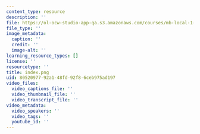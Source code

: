 ```yaml
---
content_type: resource
description: ''
file: https://ol-ocw-studio-app-qa.s3.amazonaws.com/courses/mb-local-1-2/index.png
file_type: ''
image_metadata:
  caption: ''
  credit: ''
  image-alt: ''
learning_resource_types: []
license: ''
resourcetype: ''
title: index.png
uid: 80520977-92a1-48fd-92f8-6ceb975ad197
video_files:
  video_captions_file: ''
  video_thumbnail_file: ''
  video_transcript_file: ''
video_metadata:
  video_speakers: ''
  video_tags: ''
  youtube_id: ''
---
```

